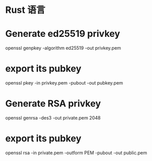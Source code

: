 # Rust 语言

# Generate ed25519 privkey
openssl genpkey -algorithm ed25519 -out privkey.pem
# export its pubkey
openssl pkey -in privkey.pem -pubout -out pubkey.pem

# Generate RSA privkey
openssl genrsa -des3 -out private.pem 2048
# export its pubkey
openssl rsa -in private.pem -outform PEM -pubout -out public.pem
